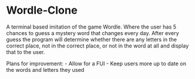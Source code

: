 # Wordle-Clone
A terminal based imitation of the game Wordle. Where the user has 5 chances to guess a mystery word that changes every day. After every guess the program will determine whether there are any letters in the correct place, not in the correct place, or not in the word at all and display that to the user.

Plans for improvement:
    - Allow for a FUI 
    - Keep users more up to date on the words and letters they used
    
